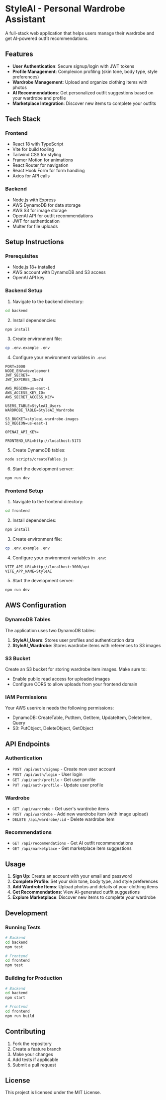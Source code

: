 # StyleAI - Personal Wardrobe Assistant

A full-stack web application that helps users manage their wardrobe and get AI-powered outfit recommendations.

## Features

- **User Authentication**: Secure signup/login with JWT tokens
- **Profile Management**: Complexion profiling (skin tone, body type, style preferences)
- **Wardrobe Management**: Upload and organize clothing items with photos
- **AI Recommendations**: Get personalized outfit suggestions based on your wardrobe and profile
- **Marketplace Integration**: Discover new items to complete your outfits

## Tech Stack

### Frontend
- React 18 with TypeScript
- Vite for build tooling
- Tailwind CSS for styling
- Framer Motion for animations
- React Router for navigation
- React Hook Form for form handling
- Axios for API calls

### Backend
- Node.js with Express
- AWS DynamoDB for data storage
- AWS S3 for image storage
- OpenAI API for outfit recommendations
- JWT for authentication
- Multer for file uploads

## Setup Instructions

### Prerequisites
- Node.js 18+ installed
- AWS account with DynamoDB and S3 access
- OpenAI API key

### Backend Setup

1. Navigate to the backend directory:
```bash
cd backend
```

2. Install dependencies:
```bash
npm install
```

3. Create environment file:
```bash
cp .env.example .env
```

4. Configure your environment variables in `.env`:
```env
PORT=3000
NODE_ENV=development
JWT_SECRET=
JWT_EXPIRES_IN=7d

AWS_REGION=us-east-1
AWS_ACCESS_KEY_ID=
AWS_SECRET_ACCESS_KEY=

USERS_TABLE=StyleAI_Users
WARDROBE_TABLE=StyleAI_Wardrobe

S3_BUCKET=styleai-wardrobe-images
S3_REGION=us-east-1

OPENAI_API_KEY=

FRONTEND_URL=http://localhost:5173
```

5. Create DynamoDB tables:
```bash
node scripts/createTables.js
```

6. Start the development server:
```bash
npm run dev
```

### Frontend Setup

1. Navigate to the frontend directory:
```bash
cd frontend
```

2. Install dependencies:
```bash
npm install
```

3. Create environment file:
```bash
cp .env.example .env
```

4. Configure your environment variables in `.env`:
```env
VITE_API_URL=http://localhost:3000/api
VITE_APP_NAME=StyleAI
```

5. Start the development server:
```bash
npm run dev
```

## AWS Configuration

### DynamoDB Tables

The application uses two DynamoDB tables:

1. **StyleAI_Users**: Stores user profiles and authentication data
2. **StyleAI_Wardrobe**: Stores wardrobe items with references to S3 images

### S3 Bucket

Create an S3 bucket for storing wardrobe item images. Make sure to:
- Enable public read access for uploaded images
- Configure CORS to allow uploads from your frontend domain

### IAM Permissions

Your AWS user/role needs the following permissions:
- DynamoDB: CreateTable, PutItem, GetItem, UpdateItem, DeleteItem, Query
- S3: PutObject, DeleteObject, GetObject

## API Endpoints

### Authentication
- `POST /api/auth/signup` - Create new user account
- `POST /api/auth/login` - User login
- `GET /api/auth/profile` - Get user profile
- `PUT /api/auth/profile` - Update user profile

### Wardrobe
- `GET /api/wardrobe` - Get user's wardrobe items
- `POST /api/wardrobe` - Add new wardrobe item (with image upload)
- `DELETE /api/wardrobe/:id` - Delete wardrobe item

### Recommendations
- `GET /api/recommendations` - Get AI outfit recommendations
- `GET /api/marketplace` - Get marketplace item suggestions

## Usage

1. **Sign Up**: Create an account with your email and password
2. **Complete Profile**: Set your skin tone, body type, and style preferences
3. **Add Wardrobe Items**: Upload photos and details of your clothing items
4. **Get Recommendations**: View AI-generated outfit suggestions
5. **Explore Marketplace**: Discover new items to complete your wardrobe

## Development

### Running Tests
```bash
# Backend
cd backend
npm test

# Frontend
cd frontend
npm test
```

### Building for Production
```bash
# Backend
cd backend
npm start

# Frontend
cd frontend
npm run build
```

## Contributing

1. Fork the repository
2. Create a feature branch
3. Make your changes
4. Add tests if applicable
5. Submit a pull request

## License

This project is licensed under the MIT License.
